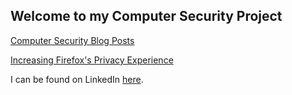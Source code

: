 ## Welcome to my Computer Security Project

[Computer Security Blog Posts](https://oneexists.github.io/blog/all)

[Increasing Firefox's Privacy Experience](https://oneexists.github.io/firefox)


I can be found on LinkedIn [here](https://www.linkedin.com/in/skylar-lynner-826079188/).
